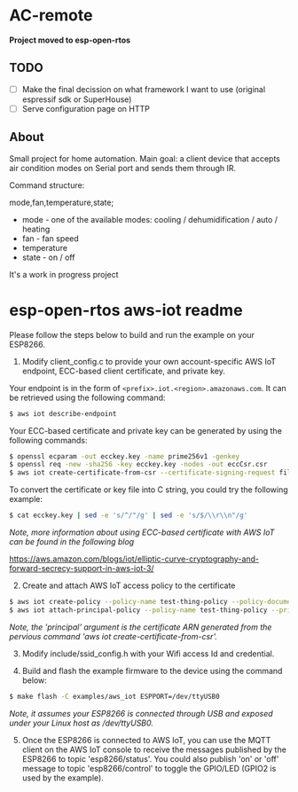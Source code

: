 # AC-remote

**Project moved to esp-open-rtos**

## TODO

- [ ] Make the final decission on what framework I want to use (original espressif sdk or SuperHouse)
- [ ] Serve configuration page on HTTP

## About

Small project for home automation. Main goal: a client device that accepts air condition modes on Serial port and sends them through IR.

Command structure:

mode,fan,temperature,state;

* mode - one of the available modes: cooling / dehumidification / auto / heating
* fan - fan speed
* temperature
* state - on / off

It's a work in progress project


# esp-open-rtos aws-iot readme

Please follow the steps below to build and run the example on your ESP8266.

1. Modify client_config.c to provide your own account-specific AWS IoT
 endpoint, ECC-based client certificate, and private key.

 Your endpoint is in the form of ```<prefix>.iot.<region>.amazonaws.com```.
 It can be retrieved using the following command:

 ```sh
 $ aws iot describe-endpoint
 ```

 Your ECC-based certificate and private key can be generated by using 
 the following commands:

 ```sh
 $ openssl ecparam -out ecckey.key -name prime256v1 -genkey
 $ openssl req -new -sha256 -key ecckey.key -nodes -out eccCsr.csr
 $ aws iot create-certificate-from-csr --certificate-signing-request file://eccCsr.csr --certificate-pem-outfile eccCert.crt --set-as-active
 ```

 To convert the certificate or key file into C string, you could try
 the following example:

 ```sh
 $ cat ecckey.key | sed -e 's/^/"/g' | sed -e 's/$/\\r\\n"/g'
 ```

 *Note, more information about using ECC-based certificate with AWS IoT
 can be found in the following blog*

 https://aws.amazon.com/blogs/iot/elliptic-curve-cryptography-and-forward-secrecy-support-in-aws-iot-3/

2. Create and attach AWS IoT access policy to the certificate

 ```sh
 $ aws iot create-policy --policy-name test-thing-policy --policy-document '{ "Version": "2012-10-17", "Statement": [{"Action": ["iot:*"], "Resource": ["*"], "Effect": "Allow" }] }'
 $ aws iot attach-principal-policy --policy-name test-thing-policy --principal "arn:aws:iot:eu-west-1:892804553548:cert/2d9c2da32a95b5e95a277c3b8f7af40869727f5259dc2e907fc8aba916c857e"
 ```

 *Note, the 'principal' argument is the certificate ARN generated from the
 pervious command 'aws iot create-certificate-from-csr'.*

3. Modify include/ssid_config.h with your Wifi access Id and credential.

4. Build and flash the example firmware to the device using the command
 below:

 ```sh
 $ make flash -C examples/aws_iot ESPPORT=/dev/ttyUSB0
 ```

 *Note, it assumes your ESP8266 is connected through USB and exposed under
 your Linux host as /dev/ttyUSB0.*

5. Once the ESP8266 is connected to AWS IoT, you can use the MQTT client
 on the AWS IoT console to receive the messages published by the ESP8266
 to topic 'esp8266/status'. You could also publish 'on' or 'off' message
 to topic 'esp8266/control' to toggle the GPIO/LED (GPIO2 is used by the
 example).
